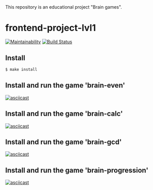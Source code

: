 ##
This repository is an educational project "Brain games".

# frontend-project-lvl1

[![Maintainability](https://api.codeclimate.com/v1/badges/4b6b8a17563dc4d9bcbf/maintainability)](https://codeclimate.com/github/Mkleon/frontend-project-lvl1/maintainability)
[![Build Status](https://travis-ci.com/Mkleon/frontend-project-lvl1.svg?branch=master)](https://travis-ci.com/Mkleon/frontend-project-lvl1)

## Install

```sh
$ make install
```

## Install and run the game 'brain-even'
[![asciicast](https://asciinema.org/a/283397.svg)](https://asciinema.org/a/283397)

## Install and run the game 'brain-calc'
[![asciicast](https://asciinema.org/a/284039.svg)](https://asciinema.org/a/284039)

## Install and run the game 'brain-gcd'
[![asciicast](https://asciinema.org/a/284041.svg)](https://asciinema.org/a/284041)

## Install and run the game 'brain-progression'
[![asciicast](https://asciinema.org/a/284171.svg)](https://asciinema.org/a/284171)